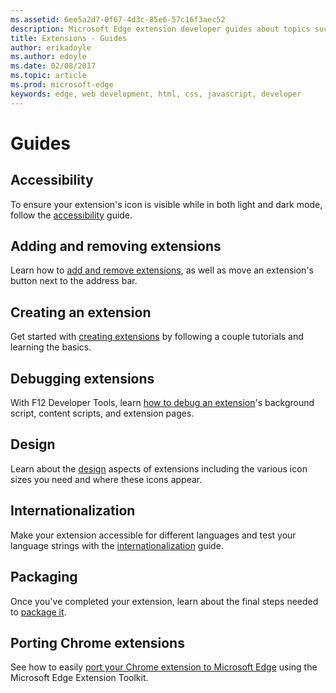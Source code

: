 ```yaml
---
ms.assetid: 6ee5a2d7-0f67-4d3c-85e6-57c16f3aec52
description: Microsoft Edge extension developer guides about topics such as porting Chrome extensions to Microsoft Edge and debugging extensions.
title: Extensions - Guides
author: erikadoyle
ms.author: edoyle
ms.date: 02/08/2017
ms.topic: article
ms.prod: microsoft-edge
keywords: edge, web development, html, css, javascript, developer
---
```


#  Guides

## Accessibility
To ensure your extension's icon is visible while in both light and dark mode, follow the [accessibility](./guides/accessibility.md) guide.

## Adding and removing extensions
Learn how to [add and remove extensions](./guides/adding-and-removing-extensions.md), as well as move an extension's button next to the address bar.

## Creating an extension
Get started with [creating extensions](./guides/creating-an-extension.md) by following a couple tutorials and learning the basics.

## Debugging extensions
With F12 Developer Tools, learn [how to debug an extension](./guides/debugging-extensions.md)'s background script, content scripts, and extension pages.

## Design
Learn about the [design](./guides/design.md) aspects of extensions including the various icon sizes you need and where these icons appear.

## Internationalization
Make your extension accessible for different languages and test your language strings with the [internationalization](./guides/internationalization.md) guide.

## Packaging
Once you've completed your extension, learn about the final steps needed to [package it](./guides/packaging.md).

## Porting Chrome extensions
See how to easily [port your Chrome extension to Microsoft Edge](./guides/porting-Chrome-extensions.md) using the Microsoft Edge Extension Toolkit.
